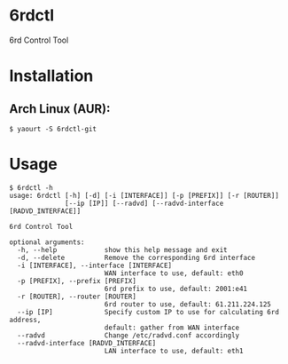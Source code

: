 6rdctl
======

6rd Control Tool

# Installation
## Arch Linux (AUR):
    $ yaourt -S 6rdctl-git

# Usage
    $ 6rdctl -h
    usage: 6rdctl [-h] [-d] [-i [INTERFACE]] [-p [PREFIX]] [-r [ROUTER]]
                  [--ip [IP]] [--radvd] [--radvd-interface [RADVD_INTERFACE]]
    
    6rd Control Tool
    
    optional arguments:
      -h, --help            show this help message and exit
      -d, --delete          Remove the corresponding 6rd interface
      -i [INTERFACE], --interface [INTERFACE]
                            WAN interface to use, default: eth0
      -p [PREFIX], --prefix [PREFIX]
                            6rd prefix to use, default: 2001:e41
      -r [ROUTER], --router [ROUTER]
                            6rd router to use, default: 61.211.224.125
      --ip [IP]             Specify custom IP to use for calculating 6rd address,
                            default: gather from WAN interface
      --radvd               Change /etc/radvd.conf accordingly
      --radvd-interface [RADVD_INTERFACE]
                            LAN interface to use, default: eth1
